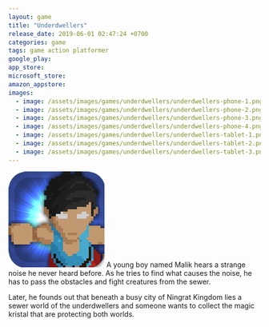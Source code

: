 ```yaml
---
layout: game
title: "Underdwellers"
release_date: 2019-06-01 02:47:24 +0700
categories: game
tags: game action platformer
google_play:
app_store:
microsoft_store:
amazon_appstore:
images:
  - image: /assets/images/games/underdwellers/underdwellers-phone-1.png
  - image: /assets/images/games/underdwellers/underdwellers-phone-2.png
  - image: /assets/images/games/underdwellers/underdwellers-phone-3.png
  - image: /assets/images/games/underdwellers/underdwellers-phone-4.png
  - image: /assets/images/games/underdwellers/underdwellers-tablet-1.png
  - image: /assets/images/games/underdwellers/underdwellers-tablet-2.png
  - image: /assets/images/games/underdwellers/underdwellers-tablet-3.png
---
```


<img class="float-left mr-4" src="/assets/images/games/underdwellers/Icon_Legacy_192x.png"/>
A young boy named Malik hears a strange noise he never heard before. As he tries to find what causes the noise, he has to pass the obstacles and fight creatures from the sewer.

Later, he founds out that beneath a busy city of Ningrat Kingdom lies a sewer world of the underdwellers and someone wants to collect the magic kristal that are protecting both worlds.